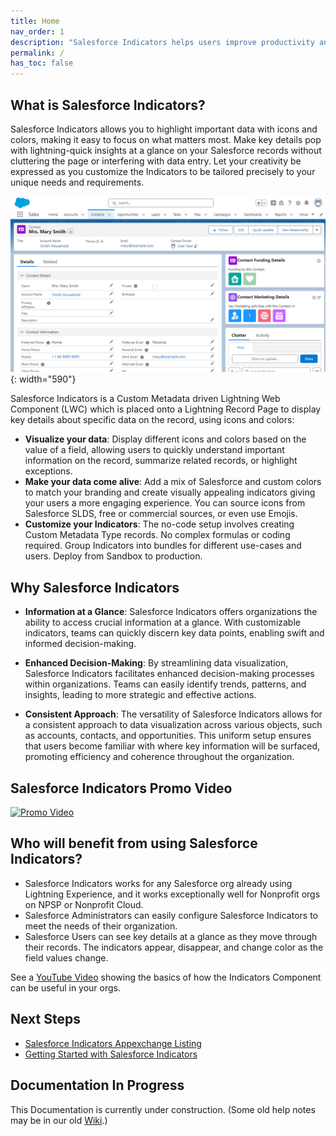 ```yaml
---
title: Home
nav_order: 1
description: "Salesforce Indicators helps users improve productivity and efficiency by providing at-a-glance visuals for your Salesforce records."
permalink: /
has_toc: false
---
```


## What is Salesforce Indicators?

Salesforce Indicators allows you to highlight important data with icons and colors, making it easy to focus on what matters most. Make key details pop with lightning-quick insights at a glance on your Salesforce records without cluttering the page or interfering with data entry. Let your creativity be expressed as you customize the Indicators to be tailored precisely to your unique needs and requirements.

![Indicators on a Lightning Page](/docs/images/setup/IndicatorsOnPage.png){: width="590"}

Salesforce Indicators is a Custom Metadata driven Lightning Web Component (LWC) which is placed onto a Lightning Record Page to display key details about specific data on the record, using icons and colors:

* **Visualize your data**: Display different icons and colors based on the value of a field, allowing users to quickly understand important information on the record, summarize related records, or highlight exceptions.
* **Make your data come alive**: Add a mix of Salesforce and custom colors to match your branding and create visually appealing indicators giving your users a more engaging experience. You can source icons from Salesforce SLDS, free or commercial sources, or even use Emojis.
* **Customize your Indicators**: The no-code setup involves creating Custom Metadata Type records. No complex formulas or coding required. Group Indicators into bundles for different use-cases and users. Deploy from Sandbox to production.

## Why Salesforce Indicators

* **Information at a Glance**: Salesforce Indicators offers organizations the ability to access crucial information at a glance. With customizable indicators, teams can quickly discern key data points, enabling swift and informed decision-making.
 
* **Enhanced Decision-Making**: By streamlining data visualization, Salesforce Indicators facilitates enhanced decision-making processes within organizations. Teams can easily identify trends, patterns, and insights, leading to more strategic and effective actions.
 
* **Consistent Approach**: The versatility of Salesforce Indicators allows for a consistent approach to data visualization across various objects, such as accounts, contacts, and opportunities. This uniform setup ensures that users become familiar with where key information will be surfaced, promoting efficiency and coherence throughout the organization.

## Salesforce Indicators Promo Video
[![Promo Video](../indicators-documentation/assets/images/HomePageImage.png)](https://www.youtube.com/watch?v=cuvWvl_l3Do "Salesforce Indicators Promo Video")

## Who will benefit from using Salesforce Indicators?

* Salesforce Indicators works for any Salesforce org already using Lightning Experience, and it works exceptionally well for Nonprofit orgs on NPSP or Nonprofit Cloud.
* Salesforce Administrators can easily configure Salesforce Indicators to meet the needs of their organization.
* Salesforce Users can see key details at a glance as they move through their records. The indicators appear, disappear, and change color as the field values change.

See a [YouTube Video](https://youtu.be/ImWTAgwSOwE) showing the basics of how the Indicators Component can be useful in your orgs.

## Next Steps

* [Salesforce Indicators Appexchange Listing](https://appexchange.salesforce.com/appxListingDetail?listingId=192aeb3a-1476-4028-a25c-954d48560eba) 
* [Getting Started with Salesforce Indicators](docs/getting-started/index.md) 

## Documentation In Progress
This Documentation is currently under construction. 
(Some old help notes may be in our old [Wiki](https://github.com/SFDO-Community/Salesforce-Indicators/wiki/).)
